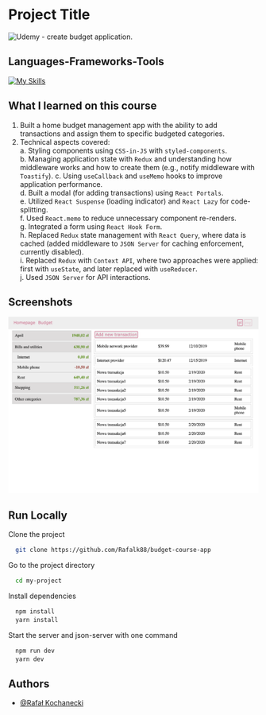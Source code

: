 
# Project Title

<div align="left">
  <img src="https://img.shields.io/badge/Udemy-A435F0?style=for-the-badge&logo=Udemy&logoColor=white" alt="Udemy" />
  <span>- create budget application.</span>
</div>

## Languages-Frameworks-Tools

[![My Skills](https://skillicons.dev/icons?i=nextjs,redux,styledcomponents)](https://skillicons.dev)

## What I learned on this course

1. Built a home budget management app with the ability to add transactions and assign them to specific budgeted categories.
2. Technical aspects covered:  
   a. Styling components using `CSS-in-JS` with `styled-components`.  
   b. Managing application state with `Redux` and understanding how middleware works and how to create them (e.g., notify middleware with `Toastify`). 
   c. Using `useCallback` and `useMemo` hooks to improve application performance.  
   d. Built a modal (for adding transactions) using `React Portals`.  
   e. Utilized `React Suspense` (loading indicator) and `React Lazy` for code-splitting.  
   f. Used `React.memo` to reduce unnecessary component re-renders.  
   g. Integrated a form using `React Hook Form`.  
   h. Replaced `Redux` state management with `React Query`, where data is cached (added middleware to `JSON Server` for caching enforcement, currently disabled).  
   i. Replaced `Redux` with `Context API`, where two approaches were applied: first with `useState`, and later replaced with `useReducer`.  
   j. Used `JSON Server` for API interactions. 


## Screenshots

![App Screenshot](/screenshots/screen1.png)


## Run Locally

Clone the project

```bash
  git clone https://github.com/Rafalk88/budget-course-app
```

Go to the project directory

```bash
  cd my-project
```

Install dependencies

```bash
  npm install
  yarn install
```

Start the server and json-server with one command

```bash
  npm run dev
  yarn dev
```

## Authors

- [@Rafał Kochanecki](https://www.github.com/rafalk88)
